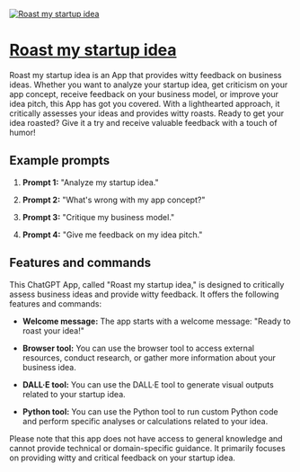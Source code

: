 [![Roast my startup idea](https://files.oaiusercontent.com/file-aebuJOPwXnFRMI3eZG6QFVEF?se=2123-10-17T05%3A33%3A33Z&sp=r&sv=2021-08-06&sr=b&rscc=max-age%3D31536000%2C%20immutable&rscd=attachment%3B%20filename%3D0f2c3f61-6705-4848-9616-29826fe4e225.png&sig=81ZXWxpsEuaiPFK7FRyNDZU9ivCS5iqs6OjtE%2BDnO/E%3D)](https://chat.openai.com/g/g-XSig6CTXS-roast-my-startup-idea)

# [Roast my startup idea](https://chat.openai.com/g/g-XSig6CTXS-roast-my-startup-idea)

Roast my startup idea is an App that provides witty feedback on business ideas. Whether you want to analyze your startup idea, get criticism on your app concept, receive feedback on your business model, or improve your idea pitch, this App has got you covered. With a lighthearted approach, it critically assesses your ideas and provides witty roasts. Ready to get your idea roasted? Give it a try and receive valuable feedback with a touch of humor!

## Example prompts

1. **Prompt 1:** "Analyze my startup idea."

2. **Prompt 2:** "What's wrong with my app concept?"

3. **Prompt 3:** "Critique my business model."

4. **Prompt 4:** "Give me feedback on my idea pitch."

## Features and commands

This ChatGPT App, called "Roast my startup idea," is designed to critically assess business ideas and provide witty feedback. It offers the following features and commands:

- **Welcome message:** The app starts with a welcome message: "Ready to roast your idea!"

- **Browser tool:** You can use the browser tool to access external resources, conduct research, or gather more information about your business idea.

- **DALL·E tool:** You can use the DALL·E tool to generate visual outputs related to your startup idea.

- **Python tool:** You can use the Python tool to run custom Python code and perform specific analyses or calculations related to your idea.

Please note that this app does not have access to general knowledge and cannot provide technical or domain-specific guidance. It primarily focuses on providing witty and critical feedback on your startup idea.